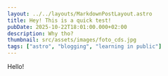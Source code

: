 ```yaml
---
layout: ../../layouts/MarkdownPostLayout.astro
title: Hey! This is a quick test!
pubDate: 2025-10-22T18:01:00.000+02:00
description: Why tho?
thumbnail: src/assets/images/foto_cds.jpg
tags: ["astro", "blogging", "learning in public"]
---
```


Hello!

